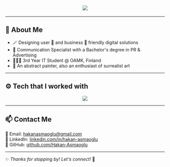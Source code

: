 <h1 align="center">
  <img src="https://readme-typing-svg.herokuapp.com?font=Fira+Code&duration=2000&color=F75C7E&center=true&vCenter=true&width=500&height=50&lines=Welcome+to+my+Profile!+👋" />
</h1>

---

## 🎨 **About Me**

- 🪄 Designing user 🙂 and business 💸 friendly digital solutions  
- 💬 Communication Specialist with a Bachelor's degree in PR & Advertising  
- 👨🏻‍🎓 3rd Year IT Student @ OAMK, Finland  
- 🎨 An abstract painter, also an enthusiast of surrealist art  

---

## ⚙️ **Tech that I worked with**  

<p align="center">
  <img src="https://readme-typing-svg.herokuapp.com?font=Fira+Code&size=20&duration=1500&pause=500&color=FFD700&center=true&vCenter=true&width=900&height=50&lines=HTML+|+CSS+|+JS+|+PYTHON+|+JAVA+|+TYPESCRIPT+|+REACT+|+NEXTJS+|+TAILWIND+|+NODEJS+|+SQL+|+GOOGLE+CLOUD+|+AMAZON+|+GIT+|+GITHUB+|+LINUX+|+AZURE+|+FIGMA+|+PHOTOSHOP+|+ILLUSTRATOR" />
</p>

---

## 📫 **Contact Me**  

📧 Email: hakanasmaoglu@gmail.com  
🔗 LinkedIn: [linkedin.com/in/hakan-asmaoglu](https://www.linkedin.com/in/hakan-asmaoglu)  
🐙 GitHub: [github.com/Hakan-Asmaoglu](https://github.com/Hakan-Asmaoglu)  

---

✨ *Thanks for stopping by! Let's connect!* 🚀
